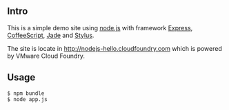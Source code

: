 Intro
----

This is a simple demo site using [node.js](http://nodejs.org) with framework [Express](http://expressjs.com), [CoffeeScript](http://jashkenas.github.com/coffee-script), [Jade](http://jade-lang.com) and [Stylus](http://learnboost.github.com/stylus).

The site is locate in http://nodejs-hello.cloudfoundry.com which is powered by VMware Cloud Foundry.

Usage
----

    $ npm bundle
    $ node app.js
